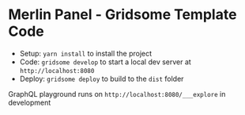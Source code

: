 # Merlin Panel - Gridsome Template Code

- Setup: `yarn install` to install the project
- Code: `gridsome develop` to start a local dev server at `http://localhost:8080`
- Deploy: `gridsome deploy` to build to the `dist` folder

GraphQL playground runs on `http://localhost:8080/___explore` in development
